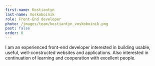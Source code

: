 ```yaml
---
first-name: Kostiantyn
last-name: Voskoboinik
role: Front-End developer
photo: /images/team/kostiantyn_voskoboinik.png
past: false
order: 0
---
```

I am an experienced front-end developer interested in building usable, useful, well-constructed websites and applications. Also interested in continuation of learning and cooperation with excellent people.
